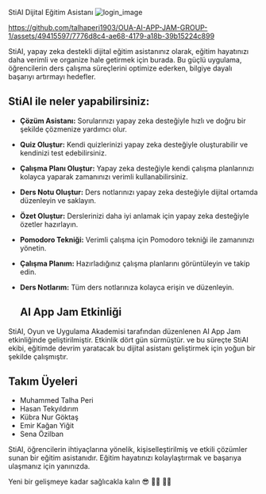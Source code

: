  StiAI Dijital Eğitim Asistanı
![login_image](https://github.com/talhaperi1903/OUA-AI-APP-JAM-GROUP-1/assets/49415597/0da50437-3ec9-4558-9eca-58f77280b230)

https://github.com/talhaperi1903/OUA-AI-APP-JAM-GROUP-1/assets/49415597/7776d8c4-ae68-4179-a18b-39b15224c899


StiAI, yapay zeka destekli dijital eğitim asistanınız olarak, eğitim hayatınızı daha verimli ve organize hale getirmek için burada. Bu güçlü uygulama, öğrencilerin ders çalışma süreçlerini optimize ederken, bilgiye dayalı başarıyı artırmayı hedefler.

## StiAI ile neler yapabilirsiniz:

- **Çözüm Asistanı:** Sorularınızı yapay zeka desteğiyle hızlı ve doğru bir şekilde çözmenize yardımcı olur.
- **Quiz Oluştur:** Kendi quizlerinizi yapay zeka desteğiyle oluşturabilir ve kendinizi test edebilirsiniz.
- **Çalışma Planı Oluştur:** Yapay zeka desteğiyle kendi çalışma planlarınızı kolayca yaparak zamanınızı verimli kullanabilirsiniz.
- **Ders Notu Oluştur:** Ders notlarınızı yapay zeka desteğiyle dijital ortamda düzenleyin ve saklayın.
- **Özet Oluştur:** Derslerinizi daha iyi anlamak için yapay zeka desteğiyle özetler hazırlayın.
- **Pomodoro Tekniği:** Verimli çalışma için Pomodoro tekniği ile zamanınızı yönetin.
- **Çalışma Planım:** Hazırladığınız çalışma planlarını görüntüleyin ve takip edin.
- **Ders Notlarım:** Tüm ders notlarınıza kolayca erişin ve düzenleyin.

  ## AI App Jam Etkinliği

StiAI, Oyun ve Uygulama Akademisi tarafından düzenlenen AI App Jam etkinliğinde geliştirilmiştir. Etkinlik dört gün sürmüştür. ve bu süreçte StiAI ekibi, eğitimde devrim yaratacak bu dijital asistanı geliştirmek için yoğun bir şekilde çalışmıştır.

## Takım Üyeleri
- Muhammed Talha Peri
- Hasan Tekyıldırım
- Kübra Nur Göktaş
- Emir Kağan Yiğit
- Sena Özilban


StiAI, öğrencilerin ihtiyaçlarına yönelik, kişiselleştirilmiş ve etkili çözümler sunan bir eğitim asistanıdır. Eğitim hayatınızı kolaylaştırmak ve başarıya ulaşmanız için yanınızda.

Yeni bir gelişmeye kadar sağlıcakla kalın 😎 👨‍💻 🙋‍♂️
